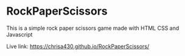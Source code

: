 # RockPaperScissors

This is a simple rock paper scissors game made with HTML CSS and Javascript

Live link: https://chrisa430.github.io/RockPaperScissors/